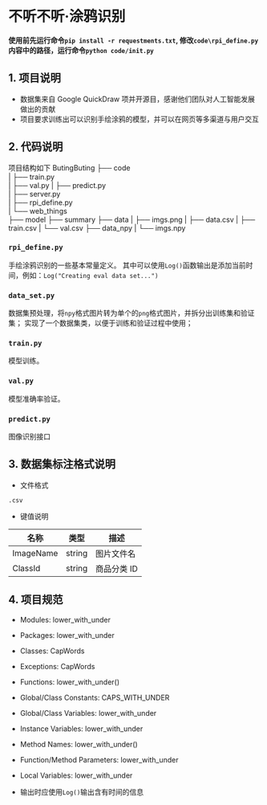 # 不听不听·涂鸦识别
**使用前先运行命令`pip install -r requestments.txt`, 修改`code\rpi_define.py`内容中的路径，运行命令`python code/init.py`**

## 1. 项目说明
- 数据集来自 Google QuickDraw 项并开源目，感谢他们团队对人工智能发展做出的贡献
- 项目要求训练出可以识别手绘涂鸦的模型，并可以在网页等多渠道与用户交互


## 2. 代码说明
项目结构如下
ButingButing
├── code                         
|    ├── train.py                  
|    ├── val.py
|    ├── predict.py               
|    ├── server.py               
|    ├── rpi_define.py               
|    └── web_things         
├── model
├── summary
├── data
|    ├── imgs.png
|    ├── data.csv
|    ├── train.csv
|    └── val.csv
├── data_npy
|    └── imgs.npy              
             

### `rpi_define.py`
手绘涂鸦识别的一些基本常量定义。
其中可以使用`Log()`函数输出是添加当前时间，例如：`Log("Creating eval data set...")`

### `data_set.py`
数据集预处理，将`npy`格式图片转为单个的`png`格式图片，并拆分出训练集和验证集；
实现了一个数据集类，以便于训练和验证过程中使用；

### `train.py`
模型训练。

### `val.py`
模型准确率验证。

### `predict.py`
图像识别接口


## 3. 数据集标注格式说明
- 文件格式

`.csv`

- 键值说明

|名称|类型|描述|
| --- | --- | --- |
|ImageName|string|图片文件名|
|ClassId|string|商品分类 ID|


## 4. 项目规范
* Modules: lower_with_under
* Packages: lower_with_under	 
* Classes: CapWords
* Exceptions: CapWords	 
* Functions: lower_with_under()
* Global/Class Constants: CAPS_WITH_UNDER
* Global/Class Variables: lower_with_under
* Instance Variables: lower_with_under
* Method Names: lower_with_under()
* Function/Method Parameters: lower_with_under	 
* Local Variables: lower_with_under	 


* 输出时应使用`Log()`输出含有时间的信息